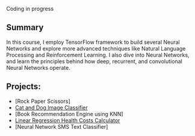 Coding in progress

## Summary

In this course, I employ TensorFlow framework to build several Neural Networks and explore more advanced techniques like Natural Language Processing and Reinforcement Learning. I also dive into Neural Networks, and learn the principles behind how deep, recurrent, and convolutional Neural Networks operate.

## Projects:


  - [Rock Paper Scissors]
  - [Cat and Dog Image Classifier](https://github.com/GBlanch/fCC-Machine-Learning-with-Python-Certification/tree/main/1.cat_and_dog_image_classifier)
  - [Book Recommendation Engine using KNN]
  - [Linear Regression Health Costs Calculator](https://github.com/GBlanch/fCC-Machine-Learning-with-Python-Certification/tree/main/3.linear_regression_health_costs_calc)
  - [Neural Network SMS Text Classifier]

  
